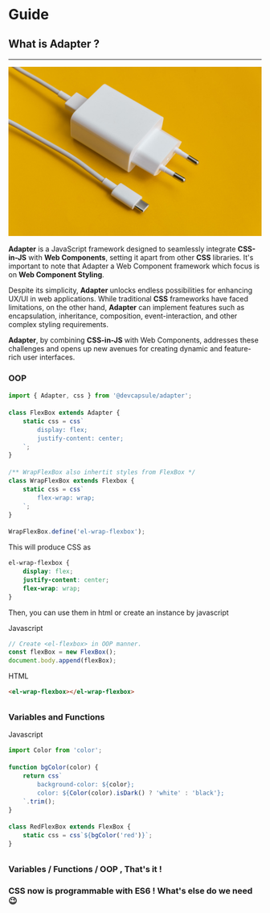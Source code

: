 <h1 style="margin-top: 1.5rem;">Guide</h1>

## What is Adapter ?
---

<div class="aspect-ratio-21-9">
    <img src="./adapter.jpg">
</div>

**Adapter** is a JavaScript framework designed to seamlessly integrate
**CSS-in-JS** with **Web Components**, setting it apart from other
**CSS** libraries. It's important to note that Adapter a Web Component
framework which focus is on **Web Component Styling**.

Despite its simplicity, **Adapter** unlocks endless possibilities
for enhancing UX/UI in web applications. While traditional **CSS** frameworks
have faced limitations, on the other hand, **Adapter** can implement features such as encapsulation, inheritance, composition, event-interaction,
and other complex styling requirements.

**Adapter**, by combining **CSS-in-JS** with Web Components,
addresses these challenges and opens up new avenues for creating dynamic
and feature-rich user interfaces.

### OOP

```ts
import { Adapter, css } from '@devcapsule/adapter';

class FlexBox extends Adapter {
    static css = css`
        display: flex;
        justify-content: center;
    `;
}

/** WrapFlexBox also inhertit styles from FlexBox */
class WrapFlexBox extends Flexbox {
    static css = css`
        flex-wrap: wrap;
    `;
}

WrapFlexBox.define('el-wrap-flexbox');
```

This will produce CSS as

```css
el-wrap-flexbox {
    display: flex;
    justify-content: center;
    flex-wrap: wrap;
}

```

Then, you can use them in html or create an instance by javascript

<el-code-block>
<div el="bar-top-left">Javascript</div>

```js
// Create <el-flexbox> in OOP manner.
const flexBox = new FlexBox();
document.body.append(flexBox);
```
</el-code-block>

<el-code-block>
<div el="bar-top-left">HTML</div>

```html
<el-wrap-flexbox></el-wrap-flexbox>
```
</el-code-block>

<div style="margin-top: 2rem;"></div>

### Variables and Functions

<el-code-block>
<div el="bar-top-left">Javascript</div>

```ts
import Color from 'color';

function bgColor(color) {
    return css`
        background-color: ${color};
        color: ${Color(color).isDark() ? 'white' : 'black'};
    `.trim();
}

class RedFlexBox extends FlexBox {
    static css = css`${bgColor('red')}`;
}

```
</el-code-block>

<div style="margin-top: 2rem;"></div>

### Variables / Functions / OOP , That's it !

### CSS now is programmable with ES6 ! What's else do we need 😉